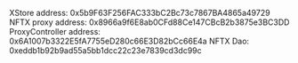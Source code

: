 XStore address: 0x5b9F63F256FAC333bC2Bc73c7867BA4865a49729
NFTX proxy address: 0x8966a9f6E8ab0CFd88Ce147CBcB2b3875e3BC3DD
ProxyController address: 0x6A1007b3322E5fA7755eD280c66E3D82bCc66E4a
NFTX Dao: 0xeddb1b92b9ad55a5bb1dcc22c23e7839cd3dc99c

